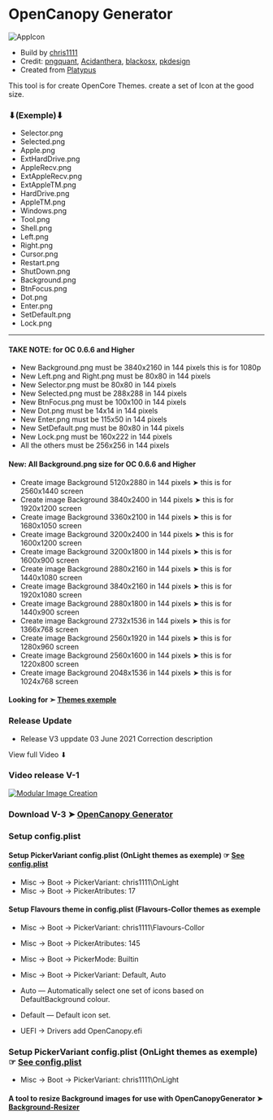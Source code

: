 # OpenCanopy Generator

![AppIcon](https://user-images.githubusercontent.com/6248794/108217341-795d5d80-7101-11eb-9c78-47827592b801.png)

- Build by [chris1111](https://github.com/chris1111/)
- Credit: [pngquant](https://pngquant.org), [Acidanthera](https://github.com/acidanthera/OpenCorePkg), [blackosx](https://www.insanelymac.com/forum/profile/331032-blackosx/), [pkdesign](https://www.insanelymac.com/forum/profile/488070-pkdesign/)
- Created from [Platypus](https://github.com/sveinbjornt/Platypus)

This tool is for create OpenCore Themes. create a set of Icon at the good size.
### ⬇(Exemple)⬇
 
- Selector.png
- Selected.png
- Apple.png
- ExtHardDrive.png
- AppleRecv.png
- ExtAppleRecv.png
- ExtAppleTM.png
- HardDrive.png
- AppleTM.png
- Windows.png
- Tool.png
- Shell.png
- Left.png
- Right.png
- Cursor.png
- Restart.png
- ShutDown.png
- Background.png 
- BtnFocus.png
- Dot.png
- Enter.png
- SetDefault.png
- Lock.png
-----------------------------
#### TAKE NOTE: for OC 0.6.6 and Higher
* New Background.png must be 3840x2160 in 144 pixels this is for 1080p
* New Left.png and Right.png must be 80x80 in 144 pixels
* New Selector.png must be 80x80 in 144 pixels
* New Selected.png must be 288x288 in 144 pixels
* New BtnFocus.png must be 100x100 in 144 pixels
* New Dot.png must be 14x14 in 144 pixels
* New Enter.png must be 115x50 in 144 pixels
* New SetDefault.png must be 80x80 in 144 pixels
* New Lock.png must be 160x222 in 144 pixels
* All the others must be 256x256 in 144 pixels

#### New: All Background.png size for OC 0.6.6 and Higher 
- Create image Background 5120x2880 in 144 pixels ➤ this is for 2560x1440 screen
- Create image Background 3840x2400 in 144 pixels ➤ this is for 1920x1200 screen
- Create image Background 3360x2100 in 144 pixels ➤ this is for 1680x1050 screen
- Create image Background 3200x2400 in 144 pixels ➤ this is for 1600x1200 screen
- Create image Background 3200x1800 in 144 pixels ➤ this is for 1600x900 screen
- Create image Background 2880x2160 in 144 pixels ➤ this is for 1440x1080 screen
- Create image Background 3840x2160 in 144 pixels ➤ this is for 1920x1080 screen
- Create image Background 2880x1800 in 144 pixels ➤ this is for 1440x900 screen
- Create image Background 2732x1536 in 144 pixels ➤ this is for 1366x768 screen
- Create image Background 2560x1920 in 144 pixels ➤ this is for 1280x960 screen
- Create image Background 2560x1600 in 144 pixels ➤ this is for 1220x800 screen
- Create image Background 2048x1536 in 144 pixels ➤ this is for 1024x768 screen


#### Looking for ➣ [Themes exemple](https://github.com/chris1111/My-Simple-OC-Themes)



### Release Update
- Release V3 uppdate 03 June 2021 Correction description

View full Video ⬇︎
### Video release V-1
[![Modular Image Creation](https://i.ibb.co/K5bFrB5/VIDEO.png)](https://youtu.be/3zK7SGYhZ8Q)


### Download V-3 ➤ [OpenCanopy Generator](https://github.com/chris1111/OpenCanopy-Generator/releases/tag/V3)

### Setup config.plist

#### Setup PickerVariant config.plist (OnLight themes as exemple)  ☞ [See config.plist](https://user-images.githubusercontent.com/6248794/118682984-f5ce0e00-b7ce-11eb-8e3c-52055b213607.png) 

- Misc -> Boot -> PickerVariant: chris1111\OnLight
- Misc -> Boot -> PickerAtributes: 17


#### Setup Flavours theme in config.plist (Flavours-Collor themes as exemple

- Misc -> Boot -> PickerVariant: chris1111\Flavours-Collor
- Misc -> Boot -> PickerAtributes: 145


- Misc -> Boot -> PickerMode: Builtin
- Misc -> Boot -> PickerVariant: Default, Auto
- Auto — Automatically select one set of icons based on DefaultBackground colour.
- Default — Default icon set.


- UEFI -> Drivers add OpenCanopy.efi

### Setup PickerVariant config.plist (OnLight themes as exemple)  ☞ [See config.plist](https://user-images.githubusercontent.com/6248794/118682984-f5ce0e00-b7ce-11eb-8e3c-52055b213607.png) 

- Misc -> Boot -> PickerVariant: chris1111\OnLight


#### A tool to resize Background images for use with OpenCanopyGenerator ➤ [Background-Resizer](https://github.com/chris1111/Background-Resizer)
